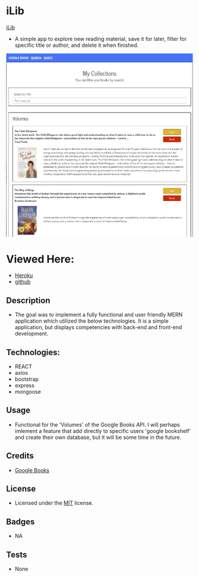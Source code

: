 # iLib
[iLib](https://frozen-castle-25000.herokuapp.com/)

- A simple app to explore new reading material, save it for later, filter for specific title or author, and delete it when finished. 

![Example screenshot](./Assets/example.jpg)

# Viewed Here:
- [Heroku](https://frozen-castle-25000.herokuapp.com/)
- [github](https://github.com/JoeDonMalone/iLib)

## Description
- The goal was to implement a fully functional and user friendly MERN application which utilized the below technologies. It is a simple application, but displays competencies with back-end and front-end development. 

## Technologies:
  *  REACT
  *  axios
  *  bootstrap
  *  express
  *  mongoose

## Usage
 - Functional for the 'Volumes' of the Google Books API. I will perhaps imlement a feature that add directly to specific users 'google bookshelf' and create their own database, but it will be some time in the future. 
## Credits
 - [Google Books](https://developers.google.com/books)
## License
 - Licensed under the [MIT](./Assets/license.txt) license.
## Badges
 - NA

## Tests
 - None
